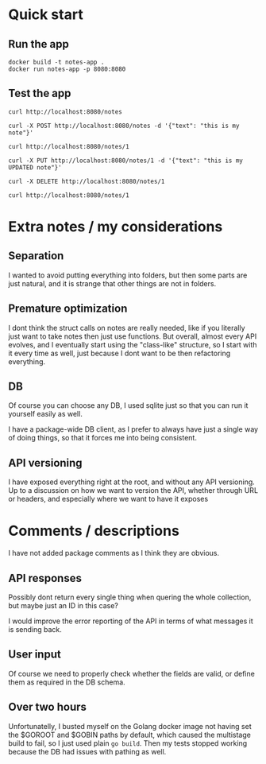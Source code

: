 # Quick start
## Run the app
```
docker build -t notes-app .
docker run notes-app -p 8080:8080
```

## Test the app
```
curl http://localhost:8080/notes

curl -X POST http://localhost:8080/notes -d '{"text": "this is my note"}'

curl http://localhost:8080/notes/1

curl -X PUT http://localhost:8080/notes/1 -d '{"text": "this is my UPDATED note"}'

curl -X DELETE http://localhost:8080/notes/1

curl http://localhost:8080/notes/1
```

# Extra notes / my considerations
## Separation
I wanted to avoid putting everything into folders, but then some parts are just natural, and it is strange that other things are not in folders.

## Premature optimization
I dont think the struct calls on notes are really needed, like if you literally just want to take notes then just use functions. But overall, almost every API evolves, and I eventually start using the "class-like" structure, so I start with it every time as well, just because I dont want to be then refactoring everything.

## DB
Of course you can choose any DB, I used sqlite just so that you can run it yourself easily as well.

I have a package-wide DB client, as I prefer to always have just a single way of doing things, so that it forces me into being consistent.

## API versioning
I have exposed everything right at the root, and without any API versioning. Up to a discussion on how we want to version the API, whether through URL or headers, and especially where we want to have it exposes

# Comments / descriptions
I have not added package comments as I think they are obvious.

## API responses
Possibly dont return every single thing when quering the whole collection, but maybe just an ID in this case?

I would improve the error reporting of the API in terms of what messages it is sending back.

## User input
Of course we need to properly check whether the fields are valid, or define them as required in the DB schema.

## Over two hours
Unfortunatelly, I busted myself on the Golang docker image not having set the $GOROOT and $GOBIN paths by default, which caused the multistage build to fail, so I just used plain `go build`. Then my tests stopped working because the DB had issues with pathing as well.